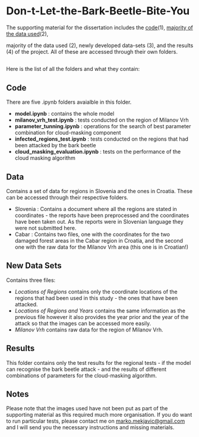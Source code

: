 # Don-t-Let-the-Bark-Beetle-Bite-You #

The supporting material for the dissertation includes the [code](##Code "Goto Code")(1), [majority of the data used](##Data "Data")(2),

majority of the data used (2), newly developed data-sets (3), and the results (4) of the project. All of these are accessed through their own folders.

## 

Here is the list of all the folders and what they contain: 

## Code ## 
There are five .ipynb folders avaialble in this folder.

* **model.ipynb** : contains the whole model
* **milanov_vrh_test.ipynb** : tests conducted on the region of Milanov Vrh
* **parameter_tunning.ipynb** : operations for the search of best parameter combination for cloud-masking component
* **infected_regions_test.ipynb** : tests conducted on the regions that had been attacked by the bark beetle
* **cloud_masking_evaluation.ipynb** : tests on the performance of the cloud masking algorithm

## Data ## 
Contains a set of data for regions in Slovenia and the ones in Croatia. These can be accessed           through their respective folders.

- Slovenia : Contains a document where all the regions are stated in coordinates - the reports have been preprocessed and the coordinates have been taken out. As the reports were in Slovenian language they were not submitted here.
- Cabar : Contains two files, one with the coordinates for the two damaged forest areas in the Cabar region in Croatia, and the second one with the raw data for the Milanov Vrh area (this one is in Croatian!)

## New Data Sets ##
Contains three files: 
- _Locations of Regions_ contains only the coordinate locations of the regions that had been used in this study - the ones that have been attacked. 
- _Locations of Regions and Years_ contains the same information as the previous file however it also provides the year prior and the year of the attack so that the images can be accessed more easily. 
- _Milanov Vrh_ contains raw data for the region of Milanov Vrh.

## Results ## 
This folder contains only the test results for the regional tests - if the model can recognise the bark beetle attack - and the results of different combinations of parameters for the cloud-masking algorithm. 
  
## Notes ##
Please note that the images used have not been put as part of the supporting material as this required much more organisation. If you do want to run particular tests, please contact me on marko.mekjavic@gmail.com and I will send you the necessary instructions and missing materials.
